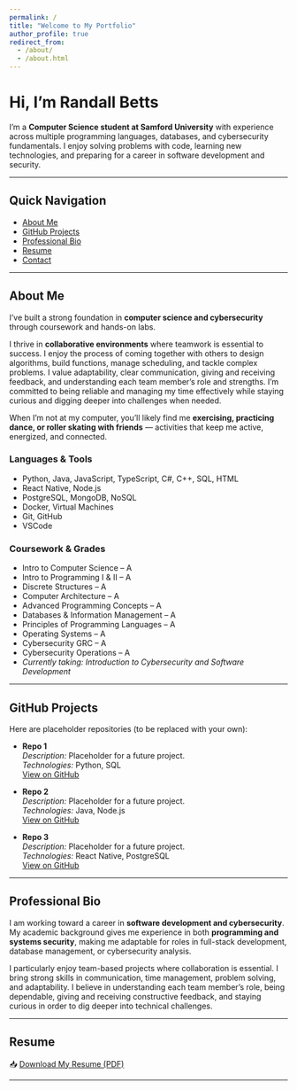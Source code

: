```yaml
---
permalink: /
title: "Welcome to My Portfolio"
author_profile: true
redirect_from: 
  - /about/
  - /about.html
---
```


# Hi, I’m Randall Betts 
I’m a **Computer Science student at Samford University** with experience across multiple programming languages, databases, and cybersecurity fundamentals. I enjoy solving problems with code, learning new technologies, and preparing for a career in software development and security.  

---

## Quick Navigation
- [About Me](#about-me)
- [GitHub Projects](#github-projects)
- [Professional Bio](#professional-bio)
- [Resume](#resume)
- [Contact](#contact)

---

## About Me
I’ve built a strong foundation in **computer science and cybersecurity** through coursework and hands-on labs.  

I thrive in **collaborative environments** where teamwork is essential to success. I enjoy the process of coming together with others to design algorithms, build functions, manage scheduling, and tackle complex problems. I value adaptability, clear communication, giving and receiving feedback, and understanding each team member’s role and strengths. I’m committed to being reliable and managing my time effectively while staying curious and digging deeper into challenges when needed.

When I’m not at my computer, you’ll likely find me **exercising, practicing dance, or roller skating with friends** — activities that keep me active, energized, and connected.

### **Languages & Tools**
- Python, Java, JavaScript, TypeScript, C#, C++, SQL, HTML  
- React Native, Node.js  
- PostgreSQL, MongoDB, NoSQL  
- Docker, Virtual Machines  
- Git, GitHub  
- VSCode  

### **Coursework & Grades**
- Intro to Computer Science – A  
- Intro to Programming I & II – A  
- Discrete Structures – A  
- Computer Architecture – A  
- Advanced Programming Concepts – A  
- Databases & Information Management – A  
- Principles of Programming Languages – A  
- Operating Systems – A  
- Cybersecurity GRC – A  
- Cybersecurity Operations – A  
- *Currently taking: Introduction to Cybersecurity and Software Development*  

---

## GitHub Projects
Here are placeholder repositories (to be replaced with your own):  

- **Repo 1**  
  *Description:* Placeholder for a future project.  
  *Technologies:* Python, SQL  
  [View on GitHub](https://github.com/)  

- **Repo 2**  
  *Description:* Placeholder for a future project.  
  *Technologies:* Java, Node.js  
  [View on GitHub](https://github.com/)  

- **Repo 3**  
  *Description:* Placeholder for a future project.  
  *Technologies:* React Native, PostgreSQL  
  [View on GitHub](https://github.com/)  

---

## Professional Bio
I am working toward a career in **software development and cybersecurity**. My academic background gives me experience in both **programming and systems security**, making me adaptable for roles in full-stack development, database management, or cybersecurity analysis.    

I particularly enjoy team-based projects where collaboration is essential. I bring strong skills in communication, time management, problem solving, and adaptability. I believe in understanding each team member’s role, being dependable, giving and receiving constructive feedback, and staying curious in order to dig deeper into technical challenges.

---

## Resume
📥 [Download My Resume (PDF)](/files/resume.pdf)  

---
